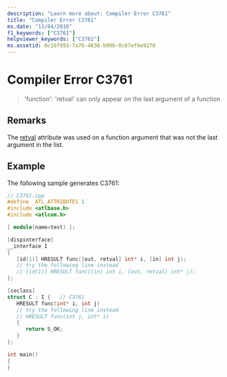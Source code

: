 ```yaml
---
description: "Learn more about: Compiler Error C3761"
title: "Compiler Error C3761"
ms.date: "11/04/2016"
f1_keywords: ["C3761"]
helpviewer_keywords: ["C3761"]
ms.assetid: 0c16f093-7a78-4838-b90b-0c67ef6e9270
---
```

# Compiler Error C3761

> 'function': 'retval' can only appear on the last argument of a function

## Remarks

The [retval](../../windows/attributes/retval.md) attribute was used on a function argument that was not the last argument in the list.

## Example

The following sample generates C3761:

```cpp
// C3761.cpp
#define _ATL_ATTRIBUTES 1
#include <atlbase.h>
#include <atlcom.h>

[ module(name=test) ];

[dispinterface]
__interface I
{
   [id(1)] HRESULT func([out, retval] int* i, [in] int j);
   // try the following line instead
   // [id(1)] HRESULT func([in] int i, [out, retval] int* j);
};

[coclass]
struct C : I {   // C3761
   HRESULT func(int* i, int j)
   // try the following line instead
   // HRESULT func(int j, int* i)
   {
      return S_OK;
   }
};

int main()
{
}
```

